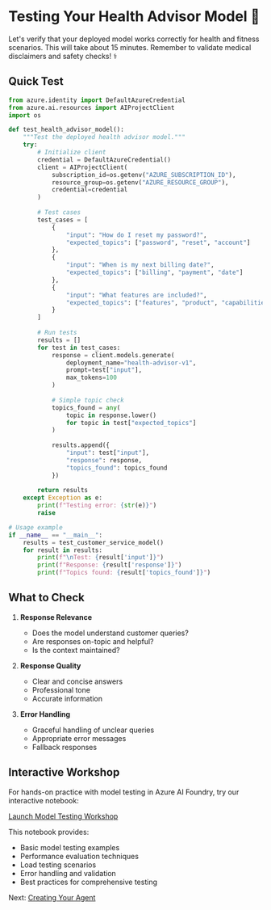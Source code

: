 # Testing Your Health Advisor Model 🧪

Let's verify that your deployed model works correctly for health and fitness scenarios. This will take about 15 minutes. Remember to validate medical disclaimers and safety checks! ⚕️

## Quick Test

```python
from azure.identity import DefaultAzureCredential
from azure.ai.resources import AIProjectClient
import os

def test_health_advisor_model():
    """Test the deployed health advisor model."""
    try:
        # Initialize client
        credential = DefaultAzureCredential()
        client = AIProjectClient(
            subscription_id=os.getenv("AZURE_SUBSCRIPTION_ID"),
            resource_group=os.getenv("AZURE_RESOURCE_GROUP"),
            credential=credential
        )
        
        # Test cases
        test_cases = [
            {
                "input": "How do I reset my password?",
                "expected_topics": ["password", "reset", "account"]
            },
            {
                "input": "When is my next billing date?",
                "expected_topics": ["billing", "payment", "date"]
            },
            {
                "input": "What features are included?",
                "expected_topics": ["features", "product", "capabilities"]
            }
        ]
        
        # Run tests
        results = []
        for test in test_cases:
            response = client.models.generate(
                deployment_name="health-advisor-v1",
                prompt=test["input"],
                max_tokens=100
            )
            
            # Simple topic check
            topics_found = any(
                topic in response.lower() 
                for topic in test["expected_topics"]
            )
            
            results.append({
                "input": test["input"],
                "response": response,
                "topics_found": topics_found
            })
        
        return results
    except Exception as e:
        print(f"Testing error: {str(e)}")
        raise

# Usage example
if __name__ == "__main__":
    results = test_customer_service_model()
    for result in results:
        print(f"\nTest: {result['input']}")
        print(f"Response: {result['response']}")
        print(f"Topics found: {result['topics_found']}")
```

## What to Check

1. **Response Relevance**
   - Does the model understand customer queries?
   - Are responses on-topic and helpful?
   - Is the context maintained?

2. **Response Quality**
   - Clear and concise answers
   - Professional tone
   - Accurate information

3. **Error Handling**
   - Graceful handling of unclear queries
   - Appropriate error messages
   - Fallback responses

## Interactive Workshop

For hands-on practice with model testing in Azure AI Foundry, try our interactive notebook:

[Launch Model Testing Workshop](../2-notebooks/2-agent_service/4-bing_grounding.ipynb)

This notebook provides:
- Basic model testing examples
- Performance evaluation techniques
- Load testing scenarios
- Error handling and validation
- Best practices for comprehensive testing

Next: [Creating Your Agent](../agents/implementation.md)
